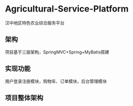 # Agricultural-Service-Platform
汉中地区特色农业综合服务平台
## 架构  
项目基于三层架构，SpringMVC+Spring+MyBatis搭建  
## 实现功能  
用户登录注册模块，购物车、订单模块，后台管理模块  
## 项目整体架构  


